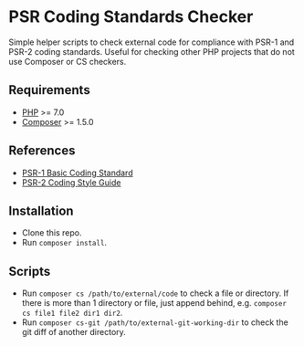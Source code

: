 # PSR Coding Standards Checker

Simple helper scripts to check external code for compliance with PSR-1 and PSR-2 coding standards.
Useful for checking other PHP projects that do not use Composer or CS checkers.

## Requirements
- [PHP](http://php.net/) >= 7.0
- [Composer](https://getcomposer.org) >= 1.5.0

## References
- [PSR-1 Basic Coding Standard](http://www.php-fig.org/psr/psr-1/)
- [PSR-2 Coding Style Guide](http://www.php-fig.org/psr/psr-2/)

## Installation
- Clone this repo.
- Run `composer install`.

## Scripts
- Run `composer cs /path/to/external/code` to check a file or directory.
  If there is more than 1 directory or file, just append behind, e.g. `composer cs file1 file2 dir1 dir2`.
- Run `composer cs-git /path/to/external-git-working-dir` to check the git diff of another directory.
